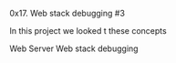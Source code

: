 0x17. Web stack debugging #3

In this project we looked t these concepts

Web Server
Web stack debugging
